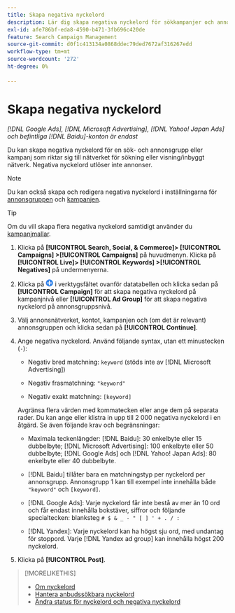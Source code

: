 ```yaml
---
title: Skapa negativa nyckelord
description: Lär dig skapa negativa nyckelord för sökkampanjer och annonsgrupper.
exl-id: afe786bf-eda8-4590-b471-3fb696c420de
feature: Search Campaign Management
source-git-commit: d0f1c413134a0868ddec79ded7672af316267edd
workflow-type: tm+mt
source-wordcount: '272'
ht-degree: 0%

---
```


# Skapa negativa nyckelord

*[!DNL Google Ads], [!DNL Microsoft Advertising], [!DNL Yahoo! Japan Ads] och befintliga [!DNL Baidu]-konton är endast*

Du kan skapa negativa nyckelord för en sök- och annonsgrupp eller kampanj som riktar sig till nätverket för sökning eller visning/inbyggt nätverk. Negativa nyckelord utlöser inte annonser.

>[!NOTE]
>Du kan också skapa och redigera negativa nyckelord i inställningarna för [annonsgruppen &#x200B;](/help/search-social-commerce/campaign-management/campaigns/ad-group-manage.md) och [kampanjen](/help/search-social-commerce/campaign-management/campaigns/campaign-manage.md).

>[!TIP]
>Om du vill skapa flera negativa nyckelord samtidigt använder du [kampanjmallar](/help/search-social-commerce/campaign-management/bulksheets/bulksheet-about.md).

1. Klicka på **[!UICONTROL Search, Social, & Commerce]> [!UICONTROL Campaigns] >[!UICONTROL Campaigns]** på huvudmenyn. Klicka på **[!UICONTROL Live]> [!UICONTROL Keywords] >[!UICONTROL Negatives]** på undermenyerna.

1. Klicka på ![Skapa](/help/search-social-commerce/assets/add.png "Skapa") i verktygsfältet ovanför datatabellen och klicka sedan på **[!UICONTROL Campaign]** för att skapa negativa nyckelord på kampanjnivå eller **[!UICONTROL Ad Group]** för att skapa negativa nyckelord på annonsgruppsnivå.

1. Välj annonsnätverket, kontot, kampanjen och (om det är relevant) annonsgruppen och klicka sedan på **[!UICONTROL Continue]**.

1. Ange negativa nyckelord. Använd följande syntax, utan ett minustecken (`-`):

   * Negativ bred matchning: `keyword` (stöds inte av [!DNL Microsoft Advertising])

   * Negativ frasmatchning: `"keyword"`

   * Negativ exakt matchning: `[keyword]`

   Avgränsa flera värden med kommatecken eller ange dem på separata rader. Du kan ange eller klistra in upp till 2 000 negativa nyckelord i en åtgärd. Se även följande krav och begränsningar:

   * Maximala teckenlängder: [!DNL Baidu]: 30 enkelbyte eller 15 dubbelbyte; [!DNL Microsoft Advertising]: 100 enkelbyte eller 50 dubbelbyte; [!DNL Google Ads] och [!DNL Yahoo! Japan Ads]: 80 enkelbyte eller 40 dubbelbyte.

   * [!DNL Baidu] tillåter bara en matchningstyp per nyckelord per annonsgrupp. Annonsgrupp 1 kan till exempel inte innehålla både `"keyword"` och `[keyword]`.

   * [!DNL Google Ads]: Varje nyckelord får inte bestå av mer än 10 ord och får endast innehålla bokstäver, siffror och följande specialtecken: blanksteg `# $ & _ - " [ ] ' + . / :`

   * [!DNL Yandex]: Varje nyckelord kan ha högst sju ord, med undantag för stoppord. Varje [!DNL Yandex ad group] kan innehålla högst 200 nyckelord.

1. Klicka på **[!UICONTROL Post]**.

>[!MORELIKETHIS]
>
>* [Om nyckelord](keyword-about.md)
>* [Hantera anbudssökbara nyckelord](keyword-manage.md)
>* [Ändra status för nyckelord och negativa nyckelord](keyword-status-edit.md)
